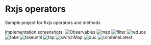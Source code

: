 # Rxjs operators
 Sample project for Rxjs operators and methods

Implementation screenshots:
![Observables](https://user-images.githubusercontent.com/46490850/142643720-4442cd85-619e-4c39-b05b-f4e50bf25670.JPG)
![map](https://user-images.githubusercontent.com/46490850/142643747-daa209dc-6e4f-437e-bc25-7ad67ee45658.JPG)
![filter](https://user-images.githubusercontent.com/46490850/142643755-80274d04-5255-4611-bbed-b24adc381c2a.JPG)
![reduce](https://user-images.githubusercontent.com/46490850/142643777-c3ed4543-5662-48e8-be80-71a2a3461641.JPG)
![take](https://user-images.githubusercontent.com/46490850/142643797-8d34610b-a361-495a-8e95-64d0cca22510.JPG)
![takeuntil](https://user-images.githubusercontent.com/46490850/142643805-7dabec88-1607-4612-aa75-668a5ad724d6.JPG)
![tap](https://user-images.githubusercontent.com/46490850/142643812-529a635d-63c4-4505-b9df-fe76a5952056.JPG)
![switchMap](https://user-images.githubusercontent.com/46490850/142643833-9135773e-2fd0-4147-9a02-9f6806c8ff05.JPG)
![duc](https://user-images.githubusercontent.com/46490850/142643860-74c909d2-c5ae-4951-bebd-948a7649b5e9.JPG)
![combineLatest](https://user-images.githubusercontent.com/46490850/142643869-9242da95-45d0-4ed8-aef6-9bfbb7293d49.JPG)
